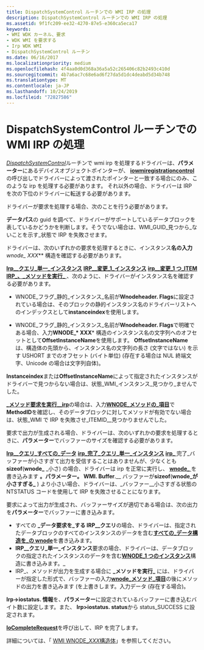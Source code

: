 ```yaml
---
title: DispatchSystemControl ルーチンでの WMI IRP の処理
description: DispatchSystemControl ルーチンでの WMI IRP の処理
ms.assetid: 9f1fc209-ee32-4270-87e5-e360ca5eca17
keywords:
- WMI WDK カーネル、要求
- WDK WMI を要求する
- Irp WDK WMI
- DispatchSystemControl ルーチン
ms.date: 06/16/2017
ms.localizationpriority: medium
ms.openlocfilehash: 4f4aa0d0d368a36a5a52c265406c82b2493c410d
ms.sourcegitcommit: 4b7a6ac7c68e6ad6f27da5d1dc4deabd5d34b748
ms.translationtype: MT
ms.contentlocale: ja-JP
ms.lasthandoff: 10/24/2019
ms.locfileid: "72827586"
---
```

# <a name="processing-wmi-irps-in-a-dispatchsystemcontrol-routine"></a>DispatchSystemControl ルーチンでの WMI IRP の処理





[*DispatchSystemControl*](https://docs.microsoft.com/windows-hardware/drivers/ddi/wdm/nc-wdm-driver_dispatch)ルーチンで wmi irp を処理するドライバーは、**パラメーター**にあるデバイスオブジェクトポインターが、 [**iowmiregistrationcontrol**](https://docs.microsoft.com/windows-hardware/drivers/ddi/wdm/nf-wdm-iowmiregistrationcontrol)の呼び出しでドライバーによって渡されたポインターと一致する場合にのみ、このような irp を処理する必要があります。 それ以外の場合、ドライバーは IRP を次の下位のドライバーに転送する必要があります。

ドライバーが要求を処理する場合、次のことを行う必要があります。

**データパス**の guid を調べて、ドライバーがサポートしているデータブロックを表しているかどうかを判断します。そうでない場合は、WMI\_GUID\_見つから\_ないことを示す\_状態で IRP を失敗させます。

ドライバーは、次のいずれかの要求を処理するときに、インスタンス**名の入力** **wnode\_* XXX*** 構造を確認する必要があります。

[**Irp\_\_クエリ\_単一\_インスタンス**](https://docs.microsoft.com/windows-hardware/drivers/kernel/irp-mn-query-single-instance)
[**IRP\_\_変更\_1\_インスタンス**](https://docs.microsoft.com/windows-hardware/drivers/kernel/irp-mn-change-single-instance)
[**irp\_\_変更\_1 つ\_ITEM**](https://docs.microsoft.com/windows-hardware/drivers/kernel/irp-mn-change-single-item)
[**IRP\_、\_メソッドを実行\_** ](https://docs.microsoft.com/windows-hardware/drivers/kernel/irp-mn-execute-method) 、次のように、ドライバーがインスタンス名を確認する必要があります。

- WNODE\_フラグ\_静的\_インスタンス\_名前が**Wnodeheader. Flags**に設定されている場合は、そのブロックの静的インスタンス名のドライバーリストへのインデックスとして**instanceindex**を使用します。

- WNODE\_フラグ\_静的\_インスタンス\_名前が**Wnodeheader. Flags**で明確である場合、入力**WNODE\_* XXX*** 構造のインスタンス名の文字列へのオフセットとして**OffsetInstanceName**を使用します。 **OffsetInstanceName**は、構造体の先頭から、インスタンス名の文字列の長さ (文字ではない) を示す USHORT までのオフセット (バイト単位) (存在する場合は NUL 終端文字、Unicode の場合は文字列自体)。

**Instanceindex**または**OffsetInstanceName**によって指定されたインスタンスがドライバーで見つからない場合は、状態\_WMI\_インスタンス\_見つかり\_ませんでした。

[ **\_メソッド要求を実行\_\_irp**](https://docs.microsoft.com/windows-hardware/drivers/kernel/irp-mn-execute-method)の場合は、入力[**WNODE\_メソッドの\_項目**](https://docs.microsoft.com/windows-hardware/drivers/ddi/wmistr/ns-wmistr-tagwnode_method_item)で**MethodID**を確認し、そのデータブロックに対してメソッドが有効でない場合は、状態\_WMI で IRP を失敗させ\_ITEMID\_\_見つかりませんでした。

要求で出力が生成される場合、ドライバーは、次のいずれかの要求を処理するときに、**パラメーター**でバッファーのサイズを確認する必要があります。

[**Irp\_\_クエリ\_すべての\_データ**](https://docs.microsoft.com/windows-hardware/drivers/kernel/irp-mn-query-all-data)
[**irp\_完了\_クエリ\_単一\_インスタンス**](https://docs.microsoft.com/windows-hardware/drivers/kernel/irp-mn-query-single-instance)
[**irp\_** ](https://docs.microsoft.com/windows-hardware/drivers/kernel/irp-mn-execute-method)完了\_バッファーが小さすぎて出力を受信することはありませんが、少なくとも**sizeof**(**wnode\_** \_小さ) の場合、ドライバーは irp を正常に実行し、 [**wnode\_** ](https://docs.microsoft.com/windows-hardware/drivers/ddi/wmistr/ns-wmistr-tagwnode_too_small)を書き込みます **。パラメーター。 WMI. Buffer**.\_\_ バッファーが**sizeof**(**wnode\_が小さすぎる\_** ) より小さい場合、ドライバーは、\_バッファー\_\_小さすぎる状態の NTSTATUS コードを使用して IRP を失敗させることになります。

要求によって出力が生成され、バッファーサイズが適切である場合は、次の出力を**パラメーター**でバッファーに書き込みます。
-   すべての **\_データ要求を\_する IRP\_\_クエリ**の場合、ドライバーは、指定されたデータブロックのすべてのインスタンスのデータを含む[**すべての\_データ構造を\_の wnode**](https://docs.microsoft.com/windows-hardware/drivers/ddi/wmistr/ns-wmistr-tagwnode_all_data)を書き込みます。
-   **IRP\_\_クエリ\_単一\_インスタンス**要求の場合、ドライバーは、データブロックの指定されたインスタンスのデータを含む[**WNODE\_1 つのインスタンス**](https://docs.microsoft.com/windows-hardware/drivers/ddi/wmistr/ns-wmistr-tagwnode_single_instance)構造に書き込みます。\_
-   IRP\_、メソッドが出力を生成する場合に **\_メソッドを実行\_** には、ドライバーが指定した形式で、バッファーの入力[**wnode\_メソッド\_項目**](https://docs.microsoft.com/windows-hardware/drivers/ddi/wmistr/ns-wmistr-tagwnode_method_item)の後にメソッドの出力を書き込みます (を上書きします。入力データ (存在する場合)。

**Irp-&gt;iostatus. 情報**を、**パラメーター**に設定されているバッファーに書き込むバイト数に設定します。また、 **Irp&gt;iostatus. status**から status\_SUCCESS に設定されます。

[**IoCompleteRequest**](https://docs.microsoft.com/windows-hardware/drivers/ddi/wdm/nf-wdm-iocompleterequest)を呼び出して、IRP を完了します。

詳細については、「 [WMI WNODE\_*XXX*構造体](wmi-wnode-xxx-structures.md)」を参照してください。

 

 




